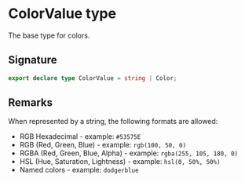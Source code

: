 # ColorValue type

The base type for colors.

## Signature

```typescript
export declare type ColorValue = string | Color;
```

## Remarks

When represented by a string, the following formats are allowed:
- RGB Hexadecimal - example: `#53575E`
- RGB (Red, Green, Blue) - example: `rgb(100, 50, 0)`
- RGBA (Red, Green, Blue, Alpha) - example: `rgba(255, 105, 180, 0)`
- HSL (Hue, Saturation, Lightness) - example: `hsl(0, 50%, 50%)`
- Named colors - example: `dodgerblue`